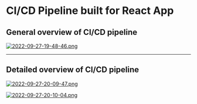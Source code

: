 CI/CD Pipeline built for React App
======
## General overview of CI/CD pipeline 

[![2022-09-27-19-48-46.png](https://i.postimg.cc/zBmdTXn2/2022-09-27-19-48-46.png)](https://postimg.cc/SXr7h41c)

----
## Detailed overview of CI/CD pipeline

[![2022-09-27-20-09-47.png](https://i.postimg.cc/3JYYh3DT/2022-09-27-20-09-47.png)](https://postimg.cc/Jt69cVq6)


[![2022-09-27-20-10-04.png](https://i.postimg.cc/FFPDrZYH/2022-09-27-20-10-04.png)](https://postimg.cc/PNwmK1bg)
